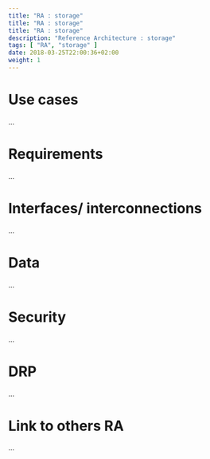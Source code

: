 ```yaml
---
title: "RA : storage"
title: "RA : storage"
title: "RA : storage"
description: "Reference Architecture : storage"
tags: [ "RA", "storage" ]
date: 2018-03-25T22:00:36+02:00
weight: 1
---
```

# Use cases

...

# Requirements

...

# Interfaces/ interconnections 

...

# Data

...

# Security 

...

# DRP

...

# Link to others RA 

...